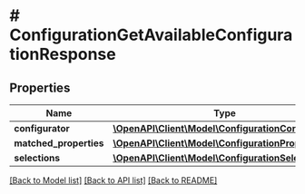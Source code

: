 # # ConfigurationGetAvailableConfigurationResponse

## Properties

Name | Type | Description | Notes
------------ | ------------- | ------------- | -------------
**configurator** | [**\OpenAPI\Client\Model\ConfigurationConfigurator**](ConfigurationConfigurator.md) |  | [optional]
**matched_properties** | [**\OpenAPI\Client\Model\ConfigurationProperty[]**](ConfigurationProperty.md) |  | [optional]
**selections** | [**\OpenAPI\Client\Model\ConfigurationSelection[]**](ConfigurationSelection.md) |  | [optional]

[[Back to Model list]](../../README.md#models) [[Back to API list]](../../README.md#endpoints) [[Back to README]](../../README.md)
